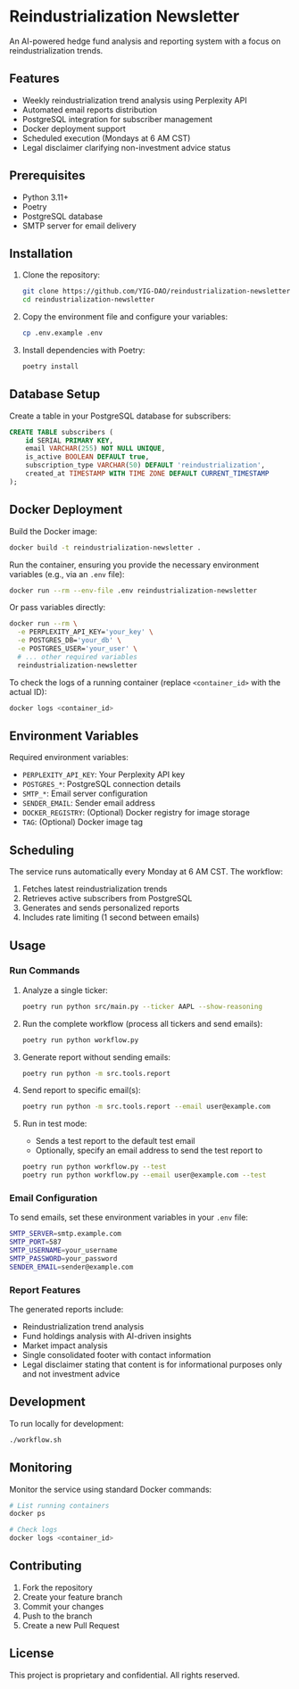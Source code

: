 # Reindustrialization Newsletter

An AI-powered hedge fund analysis and reporting system with a focus on reindustrialization trends.

## Features

* Weekly reindustrialization trend analysis using Perplexity API
* Automated email reports distribution
* PostgreSQL integration for subscriber management
* Docker deployment support
* Scheduled execution (Mondays at 6 AM CST)
* Legal disclaimer clarifying non-investment advice status

## Prerequisites

* Python 3.11+
* Poetry
* PostgreSQL database
* SMTP server for email delivery

## Installation

1. Clone the repository:

    ```bash
    git clone https://github.com/YIG-DAO/reindustrialization-newsletter.git
    cd reindustrialization-newsletter
    ```

2. Copy the environment file and configure your variables:

    ```bash
    cp .env.example .env
    ```

3. Install dependencies with Poetry:

    ```bash
    poetry install
    ```

## Database Setup

Create a table in your PostgreSQL database for subscribers:

```sql
CREATE TABLE subscribers (
    id SERIAL PRIMARY KEY,
    email VARCHAR(255) NOT NULL UNIQUE,
    is_active BOOLEAN DEFAULT true,
    subscription_type VARCHAR(50) DEFAULT 'reindustrialization',
    created_at TIMESTAMP WITH TIME ZONE DEFAULT CURRENT_TIMESTAMP
);
```

## Docker Deployment

Build the Docker image:

```bash
docker build -t reindustrialization-newsletter .
```

Run the container, ensuring you provide the necessary environment variables (e.g., via an `.env` file):

```bash
docker run --rm --env-file .env reindustrialization-newsletter
```

Or pass variables directly:

```bash
docker run --rm \
  -e PERPLEXITY_API_KEY='your_key' \
  -e POSTGRES_DB='your_db' \
  -e POSTGRES_USER='your_user' \
  # ... other required variables
  reindustrialization-newsletter
```

To check the logs of a running container (replace `<container_id>` with the actual ID):

```bash
docker logs <container_id>
```

## Environment Variables

Required environment variables:

* `PERPLEXITY_API_KEY`: Your Perplexity API key
* `POSTGRES_*`: PostgreSQL connection details
* `SMTP_*`: Email server configuration
* `SENDER_EMAIL`: Sender email address
* `DOCKER_REGISTRY`: (Optional) Docker registry for image storage
* `TAG`: (Optional) Docker image tag

## Scheduling

The service runs automatically every Monday at 6 AM CST. The workflow:

1. Fetches latest reindustrialization trends
2. Retrieves active subscribers from PostgreSQL
3. Generates and sends personalized reports
4. Includes rate limiting (1 second between emails)

## Usage

### Run Commands

1. Analyze a single ticker:

    ```bash
    poetry run python src/main.py --ticker AAPL --show-reasoning
    ```

2. Run the complete workflow (process all tickers and send emails):

    ```bash
    poetry run python workflow.py
    ```

3. Generate report without sending emails:

    ```bash
    poetry run python -m src.tools.report
    ```

4. Send report to specific email(s):

    ```bash
    poetry run python -m src.tools.report --email user@example.com
    ```

5. Run in test mode:
    * Sends a test report to the default test email
    * Optionally, specify an email address to send the test report to

    ```bash
    poetry run python workflow.py --test
    poetry run python workflow.py --email user@example.com --test
    ```

### Email Configuration

To send emails, set these environment variables in your `.env` file:

```bash
SMTP_SERVER=smtp.example.com
SMTP_PORT=587
SMTP_USERNAME=your_username
SMTP_PASSWORD=your_password
SENDER_EMAIL=sender@example.com
```

### Report Features

The generated reports include:

* Reindustrialization trend analysis
* Fund holdings analysis with AI-driven insights
* Market impact analysis
* Single consolidated footer with contact information
* Legal disclaimer stating that content is for informational purposes only and not investment advice

## Development

To run locally for development:

```bash
./workflow.sh
```

## Monitoring

Monitor the service using standard Docker commands:

```bash
# List running containers
docker ps

# Check logs
docker logs <container_id>
```

## Contributing

1. Fork the repository
2. Create your feature branch
3. Commit your changes
4. Push to the branch
5. Create a new Pull Request

## License

This project is proprietary and confidential. All rights reserved.
